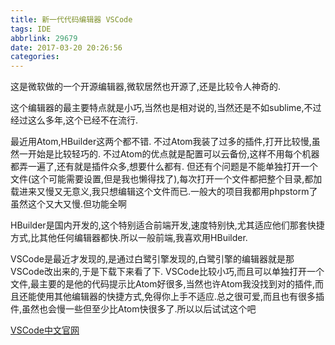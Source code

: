 ```yaml
---
title: 新一代代码编辑器 VSCode
tags: IDE
abbrlink: 29679
date: 2017-03-20 20:26:56
categories:
---
```

这是微软做的一个开源编辑器,微软居然也开源了,还是比较令人神奇的.

这个编辑器的最主要特点就是小巧,当然也是相对说的,当然还是不如sublime,不过经过这么多年,这个已经不在流行.

最近用Atom,HBuilder这两个都不错. 不过Atom我装了过多的插件,打开比较慢,虽然一开始是比较轻巧的.
不过Atom的优点就是配置可以云备份,这样不用每个机器都弄一遍了,还有就是插件众多,想要什么都有.
但还有个问题是不能单独打开一个文件(这个可能需要设置,但是我也懒得找了),每次打开一个文件都把整个目录,都加载进来又慢又无意义,我只想编辑这个文件而已.一般大的项目我都用phpstorm了 虽然这个又大又慢.但功能全啊

HBuilder是国内开发的,这个特别适合前端开发,速度特别快,尤其适应他们那套快捷方式,比其他任何编辑器都快.所以一般前端,我喜欢用HBuilder.

VSCode是最近才发现的,是通过白鹭引擎发现的,白鹭引擎的编辑器就是那VSCode改出来的,于是下载下来看了下.
VSCode比较小巧,而且可以单独打开一个文件,最主要的是他的代码提示比Atom好很多,当然也许Atom我没找到对的插件,而且还能使用其他编辑器的快捷方式,免得你上手不适应.总之很可爱,而且也有很多插件,虽然也会慢一些但至少比Atom快很多了.所以以后试试这个吧

[VSCode中文官网](http://www.vscode.org/)
